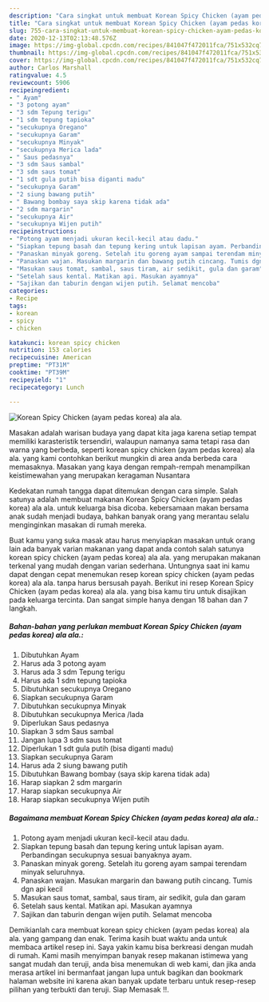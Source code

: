 ```yaml
---
description: "Cara singkat untuk membuat Korean Spicy Chicken (ayam pedas korea) ala ala. Sempurna"
title: "Cara singkat untuk membuat Korean Spicy Chicken (ayam pedas korea) ala ala. Sempurna"
slug: 755-cara-singkat-untuk-membuat-korean-spicy-chicken-ayam-pedas-korea-ala-ala-sempurna
date: 2020-12-13T02:13:48.576Z
image: https://img-global.cpcdn.com/recipes/841047f472011fca/751x532cq70/korean-spicy-chicken-ayam-pedas-korea-ala-ala-foto-resep-utama.jpg
thumbnail: https://img-global.cpcdn.com/recipes/841047f472011fca/751x532cq70/korean-spicy-chicken-ayam-pedas-korea-ala-ala-foto-resep-utama.jpg
cover: https://img-global.cpcdn.com/recipes/841047f472011fca/751x532cq70/korean-spicy-chicken-ayam-pedas-korea-ala-ala-foto-resep-utama.jpg
author: Carlos Marshall
ratingvalue: 4.5
reviewcount: 5906
recipeingredient:
- " Ayam"
- "3 potong ayam"
- "3 sdm Tepung terigu"
- "1 sdm tepung tapioka"
- "secukupnya Oregano"
- "secukupnya Garam"
- "secukupnya Minyak"
- "secukupnya Merica lada"
- " Saus pedasnya"
- "3 sdm Saus sambal"
- "3 sdm saus tomat"
- "1 sdt gula putih bisa diganti madu"
- "secukupnya Garam"
- "2 siung bawang putih"
- " Bawang bombay saya skip karena tidak ada"
- "2 sdm margarin"
- "secukupnya Air"
- "secukupnya Wijen putih"
recipeinstructions:
- "Potong ayam menjadi ukuran kecil-kecil atau dadu."
- "Siapkan tepung basah dan tepung kering untuk lapisan ayam. Perbandingan secukupnya sesuai banyaknya ayam."
- "Panaskan minyak goreng. Setelah itu goreng ayam sampai terendam minyak seluruhnya."
- "Panaskan wajan. Masukan margarin dan bawang putih cincang. Tumis dgn api kecil"
- "Masukan saus tomat, sambal, saus tiram, air sedikit, gula dan garam"
- "Setelah saus kental. Matikan api. Masukan ayamnya"
- "Sajikan dan taburin dengan wijen putih. Selamat mencoba"
categories:
- Recipe
tags:
- korean
- spicy
- chicken

katakunci: korean spicy chicken 
nutrition: 153 calories
recipecuisine: American
preptime: "PT31M"
cooktime: "PT39M"
recipeyield: "1"
recipecategory: Lunch

---
```



![Korean Spicy Chicken (ayam pedas korea) ala ala.](https://img-global.cpcdn.com/recipes/841047f472011fca/751x532cq70/korean-spicy-chicken-ayam-pedas-korea-ala-ala-foto-resep-utama.jpg)

Masakan adalah warisan budaya yang dapat kita jaga karena setiap tempat memiliki karasteristik tersendiri, walaupun namanya sama tetapi rasa dan warna yang berbeda, seperti korean spicy chicken (ayam pedas korea) ala ala. yang kami contohkan berikut mungkin di area anda berbeda cara memasaknya. Masakan yang kaya dengan rempah-rempah menampilkan keistimewahan yang merupakan keragaman Nusantara

Kedekatan rumah tangga dapat ditemukan dengan cara simple. Salah satunya adalah membuat makanan Korean Spicy Chicken (ayam pedas korea) ala ala. untuk keluarga bisa dicoba. kebersamaan makan bersama anak sudah menjadi budaya, bahkan banyak orang yang merantau selalu menginginkan masakan di rumah mereka.



Buat kamu yang suka masak atau harus menyiapkan masakan untuk orang lain ada banyak varian makanan yang dapat anda contoh salah satunya korean spicy chicken (ayam pedas korea) ala ala. yang merupakan makanan terkenal yang mudah dengan varian sederhana. Untungnya saat ini kamu dapat dengan cepat menemukan resep korean spicy chicken (ayam pedas korea) ala ala. tanpa harus bersusah payah.
Berikut ini resep Korean Spicy Chicken (ayam pedas korea) ala ala. yang bisa kamu tiru untuk disajikan pada keluarga tercinta. Dan sangat simple hanya dengan 18 bahan dan 7 langkah.


<!--inarticleads1-->

##### Bahan-bahan yang perlukan membuat Korean Spicy Chicken (ayam pedas korea) ala ala.:

1. Dibutuhkan  Ayam
1. Harus ada 3 potong ayam
1. Harus ada 3 sdm Tepung terigu
1. Harus ada 1 sdm tepung tapioka
1. Dibutuhkan secukupnya Oregano
1. Siapkan secukupnya Garam
1. Dibutuhkan secukupnya Minyak
1. Dibutuhkan secukupnya Merica /lada
1. Diperlukan  Saus pedasnya
1. Siapkan 3 sdm Saus sambal
1. Jangan lupa 3 sdm saus tomat
1. Diperlukan 1 sdt gula putih (bisa diganti madu)
1. Siapkan secukupnya Garam
1. Harus ada 2 siung bawang putih
1. Dibutuhkan  Bawang bombay (saya skip karena tidak ada)
1. Harap siapkan 2 sdm margarin
1. Harap siapkan secukupnya Air
1. Harap siapkan secukupnya Wijen putih




<!--inarticleads2-->

##### Bagaimana membuat  Korean Spicy Chicken (ayam pedas korea) ala ala.:

1. Potong ayam menjadi ukuran kecil-kecil atau dadu.
1. Siapkan tepung basah dan tepung kering untuk lapisan ayam. Perbandingan secukupnya sesuai banyaknya ayam.
1. Panaskan minyak goreng. Setelah itu goreng ayam sampai terendam minyak seluruhnya.
1. Panaskan wajan. Masukan margarin dan bawang putih cincang. Tumis dgn api kecil
1. Masukan saus tomat, sambal, saus tiram, air sedikit, gula dan garam
1. Setelah saus kental. Matikan api. Masukan ayamnya
1. Sajikan dan taburin dengan wijen putih. Selamat mencoba




Demikianlah cara membuat korean spicy chicken (ayam pedas korea) ala ala. yang gampang dan enak. Terima kasih buat waktu anda untuk membaca artikel resep ini. Saya yakin kamu bisa berkreasi dengan mudah di rumah. Kami masih menyimpan banyak resep makanan istimewa yang sangat mudah dan teruji, anda bisa menemukan di web kami, dan jika anda merasa artikel ini bermanfaat jangan lupa untuk bagikan dan bookmark halaman website ini karena akan banyak update terbaru untuk resep-resep pilihan yang terbukti dan teruji. Siap Memasak !!. 
